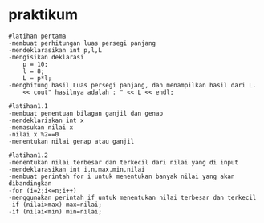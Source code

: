 # praktikum


	#latihan pertama
	-membuat perhitungan luas persegi panjang
	-mendeklarasikan int p,l,L
	-mengisikan deklarasi 
		p = 10;
		l = 8;
		L = p*l;
	-menghitung hasil Luas persegi panjang, dan menampilkan hasil dari L.
		<< cout" hasilnya adalah : " << L << endl;

	#latihan1.1
	-membuat penentuan bilagan ganjil dan genap
	-mendeklariskan int x
	-memasukan nilai x
	-nilai x %2==0
	-menentukan nilai genap atau ganjil

	#latihan1.2
	-menentukan nilai terbesar dan terkecil dari nilai yang di input
	-mendeklarasikan int i,n,max,min,nilai
	-membuat perintah for i untuk menentukan banyak nilai yang akan dibandingkan
	-for (i=2;i<=n;i++)
	-menggunakan perintah if untuk menentukan nilai terbesar dan terkecil
	-if (nilai>max) max=nilai;
	-if (nilai<min) min=nilai;